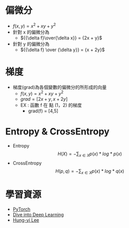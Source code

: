 # **偏微分**
- $f(x,y) = x^2 + xy + y^2$
- 針對 x 的偏微分為
    - ${{\delta f}\over{\delta x}} = {2x + y}$
- 針對 y 的偏微分為
    - ${{\delta f} \over {\delta y}} = {x + 2y}$

# **梯度**

- 梯度(grad)為各個變數的偏微分的所形成的向量
    - $f(x,y) = x^2 + xy + y^2$
    - $grad = [ 2x+y , x+2y ]$
    - EX : 函數 f 在 點 (1，2) 的梯度
        - grad(f) = [4,5]

# **Entropy & CrossEntropy**
- Entropy
$$H(X) =  - \sum_{x\in X} p(x) *log * p(x)$$
- CrossEntropy
$$H(p,q) =  - \sum_{x\in X} p(x) *log *q(x)$$

# **學習資源**
- [PyTorch](https://pytorch.org)
- [Dive into Deep Learning](https://d2l.ai)
- [Hung-yi Lee](http://speech.ee.ntu.edu.tw/~hylee/index.php)